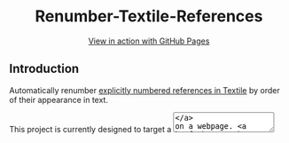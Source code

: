 <h1 align="center"> Renumber-Textile-References </h1>

<div align="center">
  <a href="https://bzvnr.github.io/Renumber-Textile-References/">View in action with GitHub Pages</a>
</div>

## Introduction

Automatically renumber [explicitly numbered references in Textile](https://textile-lang.com/doc/footnotes) by order of their appearance in text.

This project is currently designed to target a [<textarea>](https://developer.mozilla.org/en-US/docs/Web/HTML/Element/textarea) on a webpage. [Click here to view the program in action on a webpage](https://bzvnr.github.io/Renumber-Textile-References/).

## Rationale

This project solves a problem with explicitly numbered references in the [Textile](https://en.wikipedia.org/wiki/Textile_(markup_language)) markup language. When a user alters the reference order or inserts a new reference in a body of text, the references' order by appearance may be compromised. To preserve the references' order by appearance, a user may have to renumber the references manually. This project solves that problem by doing that automatically.

Note that Textile already provides [auto-numbered notes](https://textile-lang.com/doc/auto-numbered-notes) as an alternative solution.

This project is suited for: 

- Anyone using Textile who has text already containing explicitly numbered references
- Websites where auto-numbered notes are not supported

## Features

- Automatically renumber explicitly numbered references by their order of appearance in text
- Error detection that highlights user formatting errors to prevent incorrect usage
- References can be placed almost anywhere in text and be placed in the [ReferenceSection]("./configuration") (for limits, see [Limitations](./#limitations))

## Example 

| Before | After |
| ------ | ----- |
| h2. Section<br><br>Lorem.[2][3] ipsum.[1]<br><br>h2. External References<br><br>fn2. First Ref<br><br>fn1. Third Ref<br><br>fn3. Second Ref | h2. Section<br><br>Lorem.[1][2] ipsum.[3]<br><br>h2. External References<br><br>fn1. First Ref<br><br>fn2. Second Ref<br><br>fn3. Third Ref |

## Terminology

This project uses different [terminology](https://textile-lang.com/doc/footnotes) than the Textile markup language, as seen below. The terminology used in this project may be subject to future change.

### Project vs. Textile

| Appearance in text | Project | Textile |
|:------------------:| ------- | ------- |
| [1] | In-text citation | Reference |
| fn1. Author - "Sample Text":https://www.example.com | Reference | Footnote |

### Project-Specific

- *referenceSection* - specified in [config.js](./lib/config.js), a part of the text assumed to be the last [heading](https://textile-lang.com/doc/headings) or a unique last section in the text. The program places all references under the *referenceSection* after it is finished renumbering them. As seen in [the example], *referenceSection's* default value is `h2. External References`, but this can be changed by following the [ReferenceSection Instructions](./#referencesection-instructions). All references are placed under the *referenceSection*, regardless of where they are located in the <textarea>. Note that with the current implementation, any text after the *referenceSection* will be lost.
- [config.js](./lib/config.js) - a file used to customize the program to the user's needs


## Use Instructions

A live version of program can be accessed with [GitHub Pages](https://bzvnr.github.io/Renumber-Textile-References/). The program can also be used offline by downloading it or cloning it from GitHub.

### Requirements

To use this project locally, Node.js and npm must be installed on your system. See [installation instructions for Node.js details](https://docs.npmjs.com/downloading-and-installing-node-js-and-npm). A short video on how to install can also be viewed [here](https://youtu.be/OBhw2BOez0w?t=82).

### Installation

- Download the project from this page by clicking the green `Code` button and downloading the project as a ZIP file
- Unzip the file (AKA Extract all)

### Configuration

This part assumes you [downloaded](#installation) or cloned the project. To update [config.js](./lib/config.js), follow these instructions:

- Locate the [config.js](./lib/config.js)
- Open [config.js](./lib/config.js) and update the values of variables to the desired values (ex: referenceSection: "changeTheValueInQuotes"). Save any changes made
- [Open your system's terminal](https://web.archive.org/web/20220528160004/https://towardsdatascience.com/a-quick-guide-to-using-command-line-terminal-96815b97b955?gi=f465d80a5ddf)
- In the terminal, navigate to the project's directory (folder)
- <details>
  <summary>Click here if unfamiliar with terminal navigation</summary>
  In the terminal, enter `cd [filePathToProjectDirectory]` without the brackets. (ex: `cd C:\Users\user\Downloads\Renumber-Textile-References-master\Renumber-Textile-References-master`). The directory navigated to should contain the project's `lib` folder.
</details>
- If npm packages have not been installed yet, enter `npm install` in the terminal
- In terminal, enter the command `npm run build`. This updates the [bundle.js](./dist/bundle.js) file, allowing [webpage](./index.html) to use the updated values. 
- Open `index.html` in any browser. The webpage should update your references using the desired *referenceSection*

## Limitations

(Using Textile terminology): The project currently does not support [references that don't link to the footnote or footnotes with a backlink](https://textile-lang.com/doc/footnotes).

### Bugs 

To view inputs that currently cause errors, open [testCases](./lib/testCases.yaml) in the project and search for "Failing".

## Development Instructions

This project was built using [Node.js and npm](https://nodejs.org/en/download/), tested using [Jest](https://jestjs.io/), bundled with [webpack](https://github.com/webpack/webpack), and created with [Visual Studio Code](https://code.visualstudio.com/).

To create [bundle.js](./dist/bundle.js) for [index.html](./index.html):

```
npm run build
```

Run Tests:

```
npm test
```
